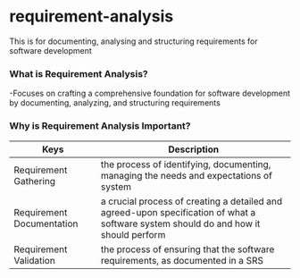 # requirement-analysis
This is for documenting, analysing and structuring requirements for software development
### What is Requirement Analysis?
-Focuses on crafting a comprehensive foundation for software development by documenting, analyzing, and structuring requirements
### Why is Requirement Analysis Important?
| Keys                      | Description
|---------------------------|------------------------------------------------------------------------------------------
| Requirement Gathering     | the process of identifying, documenting, managing the needs and expectations of system
| Requirement Documentation | a crucial process of creating a detailed and agreed-upon specification of what a software system should do and how it should perform
| Requirement Validation    | the process of ensuring that the software requirements, as documented in a SRS